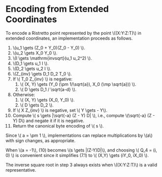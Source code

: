 # Encoding from Extended Coordinates

To encode a Ristretto point represented by the point \\((X:Y:Z:T)\\)
in extended coordinates, an implementation proceeds as follows.

1. \\(u\_1 \gets (Z\_0 + Y\_0)(Z\_0 - Y\_0) \\).
2. \\(u\_2 \gets X\_0 Y\_0 \\).
3. \\(I \gets \mathrm{invsqrt}(u\_1 u\_2\^2) \\).
4. \\(D\_1 \gets u\_1 I \\).
5. \\(D\_2 \gets u\_2 I \\).
6. \\(Z\_{inv} \gets D\_1 D\_2 T\_0 \\).
7. If \\( T\_0 Z\_{inv} \\) is negative:
    1. \\( (X, Y) \gets (Y\_0 (\pm 1/\sqrt{a}), X\_0 (\mp \sqrt{a})) \\).
    2. \\( D \gets D\_1 / \sqrt{a-d} \\).
8. Otherwise:
    1. \\( (X, Y) \gets (X\_0, Y\_0) \\).
    2. \\( D \gets D\_2 \\).
9. If \\( X Z\_{inv} \\) is negative, set \\( Y \gets - Y\\).
10. Compute \\( s \gets |\sqrt{-a} (Z - Y) D| \\), i.e., compute
    \\(\sqrt{-a} (Z - Y) D\\) and negate it if it is negative.
11. Return the canonical byte encoding of \\( s \\).

Since \\( a = \pm 1 \\), implementations can replace multiplications
by \\(a\\) with sign changes, as appropriate.  

When \\(a = -1\\), (10) becomes \\(s \gets |(Z-Y)D|\\), and choosing
\\( Q\_4 = (i, 0) \\)  is convenient since it simplifies (7.1)
to \\( (X,Y) \gets (iY_0, iX_0) \\).  

The inverse square root in step
3 always exists when \\((X:Y:Z:T)\\) is a valid representative.
